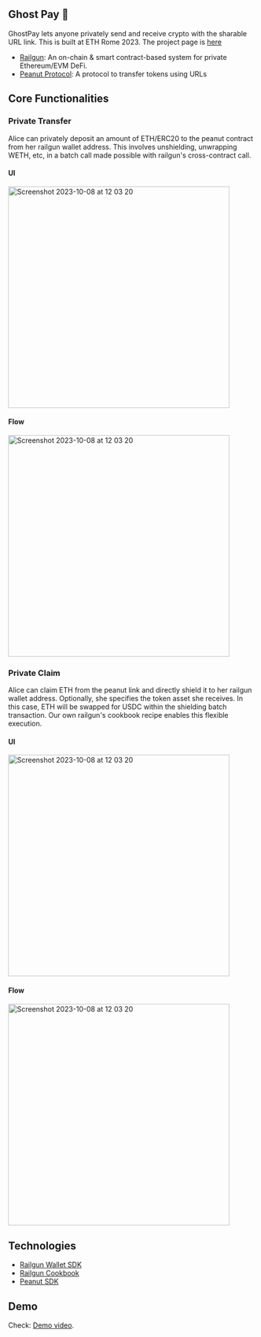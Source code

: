## Ghost Pay 👻

GhostPay lets anyone privately send and receive crypto with the sharable URL link. This is built at ETH Rome 2023. The project page is [here](https://taikai.network/ethrome/hackathons/ethrome-23/projects/clnfwynab00eswu01pbnmnjif/idea)

- [Railgun](https://www.railgun.org/): An on-chain & smart contract-based system for private Ethereum/EVM DeFi.
- [Peanut Protocol](https://peanut.to/): A protocol to transfer tokens using URLs

## Core Functionalities
### Private Transfer
Alice can privately deposit an amount of ETH/ERC20 to the peanut contract from her railgun wallet address. This involves unshielding, unwrapping WETH, etc, in a batch call made possible with railgun's cross-contract call. 

#### UI
<img width="450" alt="Screenshot 2023-10-08 at 12 03 20" src="https://github.com/porco-rosso-j/eth-rome-2023/assets/88586592/2e60013b-36eb-45bf-8a83-9dd9feff172d">

#### Flow
<img width="450" alt="Screenshot 2023-10-08 at 12 03 20" src="https://github.com/porco-rosso-j/eth-rome-2023/assets/88586592/b8693276-2640-4069-a0ac-1039ee17fef8">

### Private Claim
Alice can claim ETH from the peanut link and directly shield it to her railgun wallet address. Optionally, she specifies the token asset she receives. In this case, ETH will be swapped for USDC within the shielding batch transaction. Our own railgun's cookbook recipe enables this flexible execution.

#### UI
<img width="450" alt="Screenshot 2023-10-08 at 12 03 20" src="https://github.com/porco-rosso-j/eth-rome-2023/assets/88586592/d50b421e-2b17-4edb-82c3-b6790b270365">

#### Flow
<img width="450" alt="Screenshot 2023-10-08 at 12 03 20" src="https://github.com/porco-rosso-j/eth-rome-2023/assets/88586592/eb52bb1d-c5c8-4226-a5ff-97e4b23ea24a">

## Technologies
- [Railgun Wallet SDK](https://github.com/Railgun-Community/wallet)
- [Railgun Cookbook](https://github.com/Railgun-Community/cookbook)
- [Peanut SDK](https://github.com/peanutprotocol/peanut-sdk/tree/main/src)

## Demo
Check: [Demo video](https://youtu.be/yKbU_A3ZPVA).
